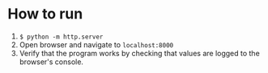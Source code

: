 # How to run

1. `$ python -m http.server`
2. Open browser and navigate to `localhost:8000`
3. Verify that the program works by checking that values are logged to the browser's console.
